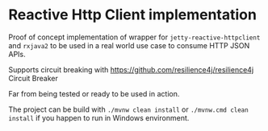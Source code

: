 # Reactive Http Client implementation

Proof of concept implementation of wrapper for ```jetty-reactive-httpclient``` and ```rxjava2``` to be used in a real world use case to consume HTTP JSON APIs.

Supports circuit breaking with https://github.com/resilience4j/resilience4j Circuit Breaker

Far from being tested or ready to be used in action.

The project can be build with ```./mvnw clean install``` or ```./mvnw.cmd clean install``` if you happen to run in Windows environment.